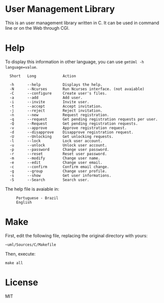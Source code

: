 # User Management Library

This is an user management library written in C. It can be used in command line or on the Web through CGI.

# Help

To display this information in other language, you can use `gmtUml -h language=value`.

      Short   Long            Action
      
      -h      --help          Displays the help.
      -N      --Ncurses       Run Ncurses interface. (not avaiable)
      -C      --configure     Create user's files.
      -a      --add           Add user.
      -i      --invite        Invite user.
      -t      --accept        Accept invitation.
      -j      --reject        Reject invitation.
      -n      --new           Request registration.
      -q      --request       Get pending registration requests per user.
      -Q      --Request       Get pending registration requests.
      -v      --approve       Approve registration request.
      -d      --disapprove    Disapprove registration request.
      -U      --Unlocking     Get unlocking requests.
      -l      --lock          Lock user account.
      -u      --unlock        Unlock user account.
      -p      --password      Change user password.
      -r      --reset         Reset user password.
      -m      --modify        Change user name.
      -e      --edit          Change user email.
      -c      --confirm       Confirm email change.
      -g      --group         Change user profile.
      -s      --show          Get user informations.
      -S      --Search        Search user.
 
 The help file is avaiable in:
 
 ```
      Portuguese - Brazil
      English
 ```
 
 # Make
 
 First, edit the following file, replacing the original directory with yours:
 
 ```
 ~uml/Sources/C/Makefile
 ```
 
 Then, execute:
 
 ```
 make all
 ```

# License

MIT
